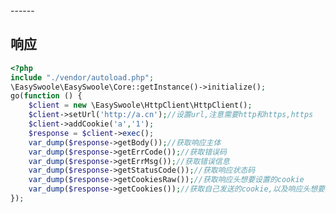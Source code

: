 <head>
     <title>EasySwoole 协程Http客户端|swoole 协程Http客户端|swoole 协程Http|php 协程客户端</title>
     <meta name="keywords" content="EasySwoole 协程Http客户端|swoole 协程Http客户端|swoole 协程Http|php 协程客户端"/>
     <meta name="description" content="php用swoole里面的协程客户端，实现对http请求封装的基本库"/>
</head>
---<head>---

## 响应
```php
<?php
include "./vendor/autoload.php";
\EasySwoole\EasySwoole\Core::getInstance()->initialize();
go(function () {
    $client = new \EasySwoole\HttpClient\HttpClient();
    $client->setUrl('http://a.cn');//设置url,注意需要http和https,https
    $client->addCookie('a','1');
    $response = $client->exec();
    var_dump($response->getBody());//获取响应主体
    var_dump($response->getErrCode());//获取错误码
    var_dump($response->getErrMsg());//获取错误信息
    var_dump($response->getStatusCode());//获取响应状态码
    var_dump($response->getCookiesRaw());//获取响应头想要设置的cookie
    var_dump($response->getCookies());//获取自己发送的cookie,以及响应头想要设置的cookie
});

```